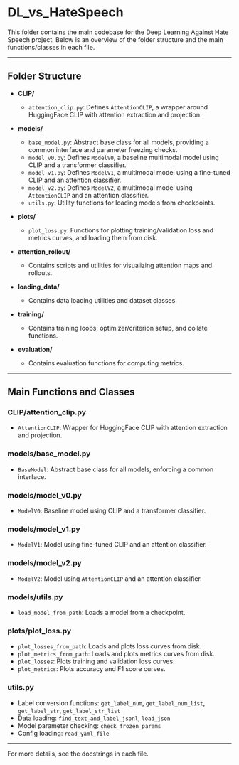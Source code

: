 # DL_vs_HateSpeech

This folder contains the main codebase for the Deep Learning Against Hate Speech project. Below is an overview of the folder structure and the main functions/classes in each file.

---

## Folder Structure

- **CLIP/**
  - `attention_clip.py`: Defines `AttentionCLIP`, a wrapper around HuggingFace CLIP with attention extraction and projection.

- **models/**
  - `base_model.py`: Abstract base class for all models, providing a common interface and parameter freezing checks.
  - `model_v0.py`: Defines `ModelV0`, a baseline multimodal model using CLIP and a transformer classifier.
  - `model_v1.py`: Defines `ModelV1`, a multimodal model using a fine-tuned CLIP and an attention classifier.
  - `model_v2.py`: Defines `ModelV2`, a multimodal model using `AttentionCLIP` and an attention classifier.
  - `utils.py`: Utility functions for loading models from checkpoints.

- **plots/**
  - `plot_loss.py`: Functions for plotting training/validation loss and metrics curves, and loading them from disk.

- **attention_rollout/**
  - Contains scripts and utilities for visualizing attention maps and rollouts.

- **loading_data/**
  - Contains data loading utilities and dataset classes.

- **training/**
  - Contains training loops, optimizer/criterion setup, and collate functions.

- **evaluation/**
  - Contains evaluation functions for computing metrics.

---

## Main Functions and Classes

### CLIP/attention_clip.py
- `AttentionCLIP`: Wrapper for HuggingFace CLIP with attention extraction and projection.

### models/base_model.py
- `BaseModel`: Abstract base class for all models, enforcing a common interface.

### models/model_v0.py
- `ModelV0`: Baseline model using CLIP and a transformer classifier.

### models/model_v1.py
- `ModelV1`: Model using fine-tuned CLIP and an attention classifier.

### models/model_v2.py
- `ModelV2`: Model using `AttentionCLIP` and an attention classifier.

### models/utils.py
- `load_model_from_path`: Loads a model from a checkpoint.

### plots/plot_loss.py
- `plot_losses_from_path`: Loads and plots loss curves from disk.
- `plot_metrics_from_path`: Loads and plots metrics curves from disk.
- `plot_losses`: Plots training and validation loss curves.
- `plot_metrics`: Plots accuracy and F1 score curves.

### utils.py
- Label conversion functions: `get_label_num`, `get_label_num_list`, `get_label_str`, `get_label_str_list`
- Data loading: `find_text_and_label_jsonl`, `load_json`
- Model parameter checking: `check_frozen_params`
- Config loading: `read_yaml_file`

---

For more details, see the docstrings in each file.